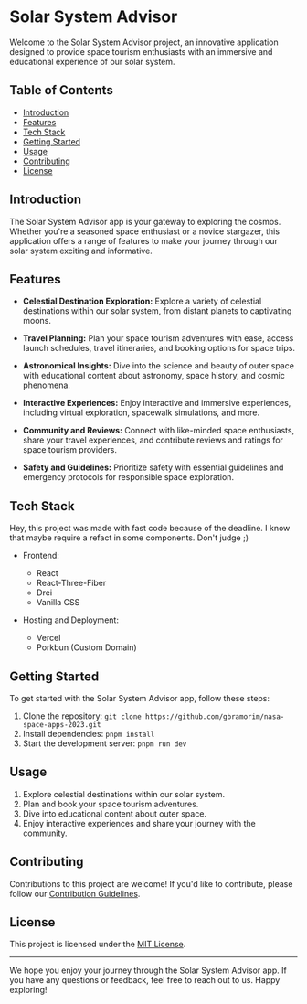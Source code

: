 # Solar System Advisor

Welcome to the Solar System Advisor project, an innovative application designed to provide space tourism enthusiasts with an immersive and educational experience of our solar system.

## Table of Contents

- [Introduction](#introduction)
- [Features](#features)
- [Tech Stack](#tech-stack)
- [Getting Started](#getting-started)
- [Usage](#usage)
- [Contributing](#contributing)
- [License](#license)

## Introduction

The Solar System Advisor app is your gateway to exploring the cosmos. Whether you're a seasoned space enthusiast or a novice stargazer, this application offers a range of features to make your journey through our solar system exciting and informative.

## Features

- **Celestial Destination Exploration:** Explore a variety of celestial destinations within our solar system, from distant planets to captivating moons.

- **Travel Planning:** Plan your space tourism adventures with ease, access launch schedules, travel itineraries, and booking options for space trips.

- **Astronomical Insights:** Dive into the science and beauty of outer space with educational content about astronomy, space history, and cosmic phenomena.

- **Interactive Experiences:** Enjoy interactive and immersive experiences, including virtual exploration, spacewalk simulations, and more.

- **Community and Reviews:** Connect with like-minded space enthusiasts, share your travel experiences, and contribute reviews and ratings for space tourism providers.

- **Safety and Guidelines:** Prioritize safety with essential guidelines and emergency protocols for responsible space exploration.

## Tech Stack

Hey, this project was made with fast code because of the deadline. I know that maybe require a refact in some components. Don't judge ;)

- Frontend:

  - React
  - React-Three-Fiber
  - Drei
  - Vanilla CSS

- Hosting and Deployment:
  - Vercel
  - Porkbun (Custom Domain)

## Getting Started

To get started with the Solar System Advisor app, follow these steps:

1. Clone the repository: `git clone https://github.com/gbramorim/nasa-space-apps-2023.git`
2. Install dependencies: `pnpm install`
3. Start the development server: `pnpm run dev`

## Usage

1. Explore celestial destinations within our solar system.
2. Plan and book your space tourism adventures.
3. Dive into educational content about outer space.
4. Enjoy interactive experiences and share your journey with the community.

## Contributing

Contributions to this project are welcome! If you'd like to contribute, please follow our [Contribution Guidelines](CONTRIBUTING.md).

## License

This project is licensed under the [MIT License](LICENSE).

---

We hope you enjoy your journey through the Solar System Advisor app. If you have any questions or feedback, feel free to reach out to us. Happy exploring!
